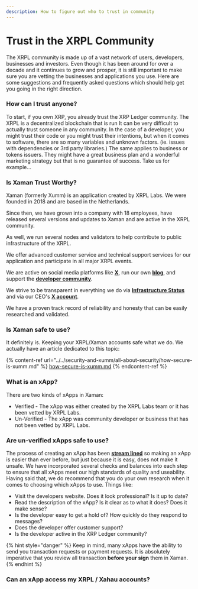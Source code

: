 ```yaml
---
description: How to figure out who to trust in community
---
```


# Trust in the XRPL Community

The XRPL community is made up of a vast network of users, developers, businesses and investors. Even though it has been around for over a decade and it continues to grow and prosper, it is still important to make sure you are vetting the businesses and applications you use. Here are some suggestions and frequently asked questions which should help get you going in the right direction.

### How can I trust anyone?

To start, if you own XRP, you already trust the XRP Ledger community. The XRPL is a decentralized blockchain that is run It can be very difficult to actually trust someone in any community. In the case of a developer, you might trust their code or you might trust their intentions, but when it comes to software, there are so many variables and unknown factors. (ie. issues with dependencies or 3rd party libraries.) The same applies to business or tokens issuers. They might have a great business plan and a wonderful marketing strategy but that is no guarantee of success. Take us for example... &#x20;

### Is Xaman Trust Worthy?

Xaman (formerly Xumm) is an application created by XRPL Labs. We were founded in 2018 and are based in the Netherlands.

Since then, we have grown into a company with 18 employees, have released several versions and updates to Xaman and are active in the XRPL community.&#x20;

As well, we run several nodes and validators to help contribute to public infrastructure of the XRPL.

We offer advanced customer service and technical support services for our application and participate in all major XRPL events.

We are active on social media platforms like [**X**](https://twitter.com/XummWallet), run our own [**blog**](https://blog.xumm.app/),  and support the [**developer community**](https://docs.xumm.dev/).

We strive to be transparent in everything we do via [**Infrastructure Status**](https://xrpllabs.statuspage.io) and via our CEO's [**X account**](https://twitter.com/WietseWind).&#x20;

We have a proven track record of reliability and honesty that can be easily researched and validated.

### Is Xaman safe to use?

It definitely is. Keeping your XRPL/Xaman accounts safe what we do. We actually have an article dedicated to this topic:

{% content-ref url="../../security-and-xumm/all-about-security/how-secure-is-xumm.md" %}
[how-secure-is-xumm.md](../../security-and-xumm/all-about-security/how-secure-is-xumm.md)
{% endcontent-ref %}



### What is an xApp?

There are two kinds of xApps in Xaman:

* Verified - The xApp was either created by the XRPL Labs team or it has been vetted by XRPL Labs.&#x20;
* Un-Verified - The xApp was community developer or business that has not been vetted by XRPL Labs.

### Are un-verified xApps safe to use?

The process of creating an xApp has been [**stream lined**](https://docs.xumm.dev/) so making an xApp is easier than ever before, but just because it is easy, does not make it unsafe. We have incorporated several checks and balances into each step to ensure that all xApps meet our high standards of quality and useability. Having said that, we do recommend that you do your own research when it comes to choosing which xApps to use. Things like:

* Visit the developers website. Does it look professional? Is it up to date?
* Read the description of the xApp? Is it clear as to what it does? Does it make sense?
* Is the developer easy to get a hold of? How quickly do they respond to messages?
* Does the developer offer customer support?
* Is the developer active in the XRP Ledger community?

{% hint style="danger" %}
Keep in mind, many xApps have the ability to send you transaction requests or payment requests. It is absolutely imperative that you review all transaction **before your sign** them in Xaman.&#x20;
{% endhint %}

### Can an xApp access my XRPL / Xahau accounts?



